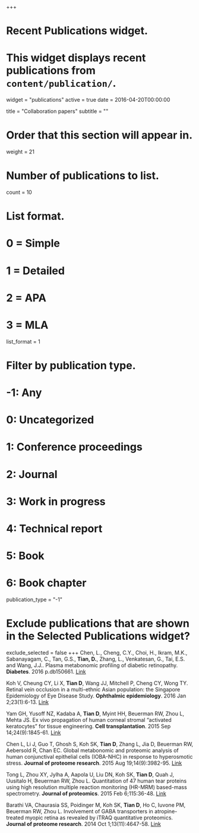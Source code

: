 +++
# Recent Publications widget.
# This widget displays recent publications from `content/publication/`.
widget = "publications"
active = true
date = 2016-04-20T00:00:00

title = "Collaboration papers"
subtitle = ""

# Order that this section will appear in.
weight = 21

# Number of publications to list.
count = 10

# List format.
#   0 = Simple
#   1 = Detailed
#   2 = APA
#   3 = MLA
list_format = 1

# Filter by publication type.
# -1: Any
#  0: Uncategorized
#  1: Conference proceedings
#  2: Journal
#  3: Work in progress
#  4: Technical report
#  5: Book
#  6: Book chapter
publication_type = "-1"

# Exclude publications that are shown in the Selected Publications widget?
exclude_selected = false
+++
Chen, L., Cheng, C.Y., Choi, H., Ikram, M.K., Sabanayagam, C., Tan, G.S., **Tian, D.**, Zhang, L., Venkatesan, G., Tai, E.S. and Wang, J.J.. Plasma metabonomic profiling of diabetic retinopathy. **Diabetes**. 2016 p.db150661. [Link][1]

Koh V, Cheung CY, Li X, **Tian D**, Wang JJ, Mitchell P, Cheng CY, Wong TY. Retinal vein occlusion in a multi-ethnic Asian population: the Singapore Epidemiology of Eye Disease Study. **Ophthalmic epidemiology**. 2016 Jan 2;23(1):6-13. [Link][2]

Yam GH, Yusoff NZ, Kadaba A, **Tian D**, Myint HH, Beuerman RW, Zhou L, Mehta JS. Ex vivo propagation of human corneal stromal “activated keratocytes” for tissue engineering. **Cell transplantation**. 2015 Sep 14;24(9):1845-61. [Link][3]

Chen L, Li J, Guo T, Ghosh S, Koh SK, **Tian D**, Zhang L, Jia D, Beuerman RW, Aebersold R, Chan EC. Global metabonomic and proteomic analysis of human conjunctival epithelial cells (IOBA-NHC) in response to hyperosmotic stress. **Journal of proteome research**. 2015 Aug 19;14(9):3982-95. [Link][4]

Tong L, Zhou XY, Jylha A, Aapola U, Liu DN, Koh SK, **Tian D**, Quah J, Uusitalo H, Beuerman RW, Zhou L. Quantitation of 47 human tear proteins using high resolution multiple reaction monitoring (HR-MRM) based-mass spectrometry. **Journal of proteomics**. 2015 Feb 6;115:36-48. [Link][5]

Barathi VA, Chaurasia SS, Poidinger M, Koh SK, **Tian D**, Ho C, Iuvone PM, Beuerman RW, Zhou L. Involvement of GABA transporters in atropine-treated myopic retina as revealed by iTRAQ quantitative proteomics. **Journal of proteome research**. 2014 Oct 1;13(11):4647-58. [Link][6]

[1]: http://diabetes.diabetesjournals.org/content/early/2016/01/14/db15-0661.short
[2]: https://www.tandfonline.com/doi/abs/10.3109/09286586.2015.1082604
[3]: https://www.ncbi.nlm.nih.gov/pubmed/25291523
[4]: https://pubs.acs.org/doi/abs/10.1021/acs.jproteome.5b00443
[5]: https://www.sciencedirect.com/science/article/pii/S1874391914005557
[6]: https://pubs.acs.org/doi/abs/10.1021/pr500558y
